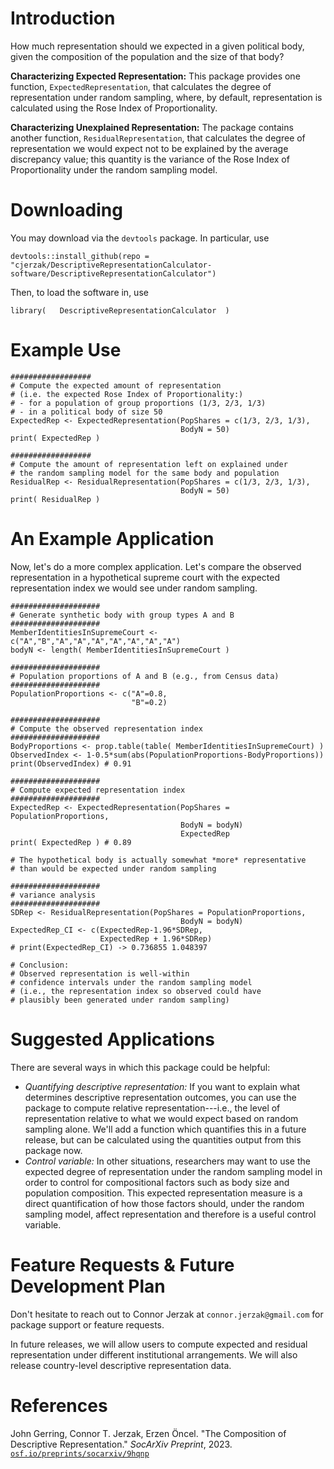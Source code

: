 # Introduction
How much representation should we expected in a given political body, given the composition of the population and the size of that body? 

**Characterizing Expected Representation:** This package provides one function, `ExpectedRepresentation`, that calculates the degree of representation under random sampling, where, by default, representation is calculated using the Rose Index of Proportionality. 

**Characterizing Unexplained Representation:** The package contains another function, `ResidualRepresentation`, that calculates the degree of representation we would expect not to be explained by the average discrepancy value; this quantity is the variance of the Rose Index of Proportionality under the random sampling model.

# Downloading 
You may download via the `devtools` package. In particular, use 

```
devtools::install_github(repo = "cjerzak/DescriptiveRepresentationCalculator-software/DescriptiveRepresentationCalculator")
```

Then, to load the software in, use 
```
library(   DescriptiveRepresentationCalculator  ) 
```

# Example Use
```
##################
# Compute the expected amount of representation
# (i.e. the expected Rose Index of Proportionality:)
# - for a population of group proportions (1/3, 2/3, 1/3) 
# - in a political body of size 50
ExpectedRep <- ExpectedRepresentation(PopShares = c(1/3, 2/3, 1/3),
                                      BodyN = 50)
print( ExpectedRep )

##################
# Compute the amount of representation left on explained under 
# the random sampling model for the same body and population
ResidualRep <- ResidualRepresentation(PopShares = c(1/3, 2/3, 1/3),
                                      BodyN = 50)
print( ResidualRep )
```

# An Example Application 
Now, let's do a more complex application. Let's compare the observed representation in a hypothetical supreme court with the expected representation index we would see under random sampling. 
```
####################
# Generate synthetic body with group types A and B
####################
MemberIdentitiesInSupremeCourt <- c("A","B","A","A","A","A","A","A","A")
bodyN <- length( MemberIdentitiesInSupremeCourt ) 

####################
# Population proportions of A and B (e.g., from Census data)
####################
PopulationProportions <- c("A"=0.8,
                           "B"=0.2)

####################
# Compute the observed representation index
####################
BodyProportions <- prop.table(table( MemberIdentitiesInSupremeCourt) )
ObservedIndex <- 1-0.5*sum(abs(PopulationProportions-BodyProportions))
print(ObservedIndex) # 0.91

####################
# Compute expected representation index
####################
ExpectedRep <- ExpectedRepresentation(PopShares = PopulationProportions,
                                      BodyN = bodyN)
                                      ExpectedRep
print( ExpectedRep ) # 0.89

# The hypothetical body is actually somewhat *more* representative
# than would be expected under random sampling

####################
# variance analysis
####################
SDRep <- ResidualRepresentation(PopShares = PopulationProportions,
                                      BodyN = bodyN)
ExpectedRep_CI <- c(ExpectedRep-1.96*SDRep, 
                    ExpectedRep + 1.96*SDRep)
# print(ExpectedRep_CI) -> 0.736855 1.048397

# Conclusion: 
# Observed representation is well-within 
# confidence intervals under the random sampling model
# (i.e., the representation index so observed could have
# plausibly been generated under random sampling)

```

# Suggested Applications
There are several ways in which this package could be helpful: 
- *Quantifying descriptive representation:* If you want to explain what determines descriptive representation outcomes, you can use the package to compute relative representation---i.e., the level of representation relative to what we would expect based on random sampling alone. We'll add a function which quantifies this in a future release, but can be calculated using the quantities output from this package now. 
- *Control variable:* In other situations, researchers may want to use the expected degree of representation under the random sampling model in order to control for compositional factors such as body size and population composition. This expected representation measure is a direct quantification of how those factors should, under the random sampling model, affect representation and therefore is a useful control variable. 

# Feature Requests & Future Development Plan
Don't hesitate to reach out to Connor Jerzak at `connor.jerzak@gmail.com` for package support or feature requests.

In future releases, we will allow users to compute expected and residual representation under different institutional arrangements. We will also release country-level descriptive representation data. 

# References
John Gerring, Connor T. Jerzak, Erzen Öncel. "The Composition of Descriptive Representation." *SocArXiv Preprint*, 2023. [`osf.io/preprints/socarxiv/9hqnp`](https://osf.io/preprints/socarxiv/9hqnp)
